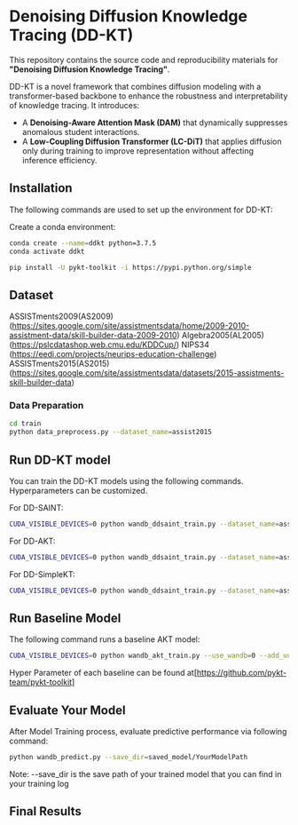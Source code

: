 # Denoising Diffusion Knowledge Tracing (DD-KT)
This repository contains the source code and reproducibility materials for **"Denoising Diffusion Knowledge Tracing"**.

<!--
![DD-KT Structure](images/overview.png)
-->

DD-KT is a novel framework that combines diffusion modeling with a transformer-based backbone to enhance the robustness and interpretability of knowledge tracing. It introduces:
- A **Denoising-Aware Attention Mask (DAM)** that dynamically suppresses anomalous student interactions.
- A **Low-Coupling Diffusion Transformer (LC-DiT)** that applies diffusion only during training to improve representation without affecting inference efficiency.

## Installation
The following commands are used to set up the environment for DD-KT:

Create a conda environment:

```bash
conda create --name=ddkt python=3.7.5
conda activate ddkt
```

```bash
pip install -U pykt-toolkit -i https://pypi.python.org/simple
```

## Dataset
ASSISTments2009(AS2009) 
(https://sites.google.com/site/assistmentsdata/home/2009-2010-assistment-data/skill-builder-data-2009-2010)
Algebra2005(AL2005) 
(https://pslcdatashop.web.cmu.edu/KDDCup/)
NIPS34 
(https://eedi.com/projects/neurips-education-challenge)
ASSISTments2015(AS2015) 
(https://sites.google.com/site/assistmentsdata/datasets/2015-assistments-skill-builder-data)
### Data Preparation
```bash
cd train
python data_preprocess.py --dataset_name=assist2015
```

## Run DD-KT model
You can train the DD-KT models using the following commands. Hyperparameters can be customized.

For DD-SAINT:
```bash
CUDA_VISIBLE_DEVICES=0 python wandb_ddsaint_train.py --dataset_name=assist2015 --fold=0 --emb_type=qid ---seed=3407 --dropout=0.2 --emb_size=256 --learning_rate=1e-3 --num_attn_heads=8 --n_blocks=4 --lamb=1e-4 --tau=1 --hard=True --delta=1e-3 --timesteps=500 --beta_start=0.0001 --beta_end=0.02 --diffusion_w=0.3 --beta_sche=exp
```

For DD-AKT:
```bash
CUDA_VISIBLE_DEVICES=0 python wandb_ddsaint_train.py --dataset_name=assist2015 --fold=0 --emb_type=qid ---seed=3407 --dropout=0.2 --d_model=256 --d_ff=512 --num_attn_heads=8 --n_blocks=4 --learning_rate=1e-4 --lamb=1e-4 --tau=1 --hard=True --delta=1e-3 --timesteps=500 --beta_start=0.0001 --beta_end=0.02 --diffusion_w=0.3 --beta_sche=exp
```

For DD-SimpleKT:
```bash
CUDA_VISIBLE_DEVICES=0 python wandb_ddsaint_train.py --dataset_name=assist2015 --fold=0 --emb_type=qid ---seed=3407 --dropout=0.1 -final_fc_dim=512 --final_fc_dim2=256 --num_layers=2 --nheads=4 --loss1=0.5 --loss2=0.5 --loss3=0.5 --start=50 --d_model=256 --d_ff=64 --num_attn_heads=4 --n_blocks=4 --learning_rate=1e-4 --lamb=1e-4 --tau=1 --hard=True --delta=1e-3 --timesteps=500 --beta_start=0.0001 --beta_end=0.02 --diffusion_w=0.3 --beta_sche=exp
```

## Run Baseline Model

The following command runs a baseline AKT model:
```bash
CUDA_VISIBLE_DEVICES=0 python wandb_akt_train.py --use_wandb=0 --add_uuid=0 --fold=0 --emb_type=qid --d_ff=64 --dropout=0.1 --d_model=256 --num_attn_heads=4 --seed=42 --n_blocks=4 --learning_rate=0.0001 --dataset_name=assist2015
```
Hyper Parameter of each baseline can be found at[https://github.com/pykt-team/pykt-toolkit]

## Evaluate Your Model
After Model Training process, evaluate predictive performance via following command:
```bash
python wandb_predict.py --save_dir=saved_model/YourModelPath
```
Note: --save_dir is the save path of your trained model that you can find in your training log

## Final Results
<!--
![DD-KT Structure](images/results.png)
-->
